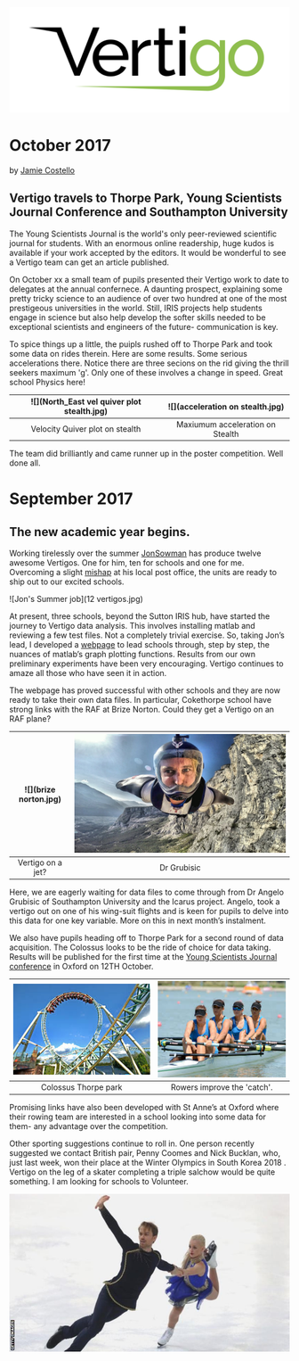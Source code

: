 
![](Vertigo_logo.jpg)


# October 2017


by [Jamie Costello](https://twitter.com/sgsphysics)


## Vertigo travels to Thorpe Park, Young Scientists Journal Conference and Southampton University

The Young Scientists Journal is the world's only peer-reviewed scientific journal for students.  With an enormous online readership, huge kudos is available if your work accepted by the editors.  It would be wonderful to see a Vertigo team can get an article published.

On October xx a small team of pupils presented their Vertigo work to date to delegates at the annual confernece.  A daunting prospect, explaining some pretty tricky science to an audience of over two hundred at one of the most prestigeous universities in the world.  Still, IRIS projects help students engage in science but also help develop the softer skills needed to be exceptional scientists and engineers of the future- communication is key.

To spice things up a little, the puipls rushed off to Thorpe Park and took some data on rides therein. 
Here are some results.
Some serious accelerations there.  Notice there are three secions on the rid giving the thrill seekers maximum 'g'.  Only one of these involves a change in speed.  Great school Physics here!


![](North_East vel quiver plot stealth.jpg)      |  ![](acceleration on stealth.jpg)
:-----------------------------------------------:|:----------------------------------:
 Velocity Quiver plot on stealth                 |  Maxiumum acceleration on Stealth


The team did brilliantly and came runner up in the poster competition.  Well done all.













# September 2017











 








## The new academic year begins.
 


Working tirelessly over the summer [JonSowman](https://twitter.com/jonsowman) has produce twelve awesome Vertigos.  One for him, ten for schools and one for me.  Overcoming a slight [mishap](http://www.getsurrey.co.uk/news/surrey-news/spook-hill-north-holmwood-closed-13666823) at his local post office, the units are ready to ship out to our excited schools.

 
 
 
 
 
 
![Jon's Summer job](12 vertigos.jpg)
 
 
 
 
 
 
 
At present, three schools, beyond the Sutton IRIS hub, have started the journey to Vertigo data analysis.  This involves installing matlab and reviewing a few test files.  Not a completely trivial exercise.  So, taking Jon’s lead, I developed a [webpage](https://sgsvertigo.github.io/vertigo-instructions/VertigoIMU_Data_analysis_with_Matlab.html) to lead schools through, step by step, the nuances of matlab’s graph plotting functions.
Results from our own preliminary experiments have been very encouraging.  Vertigo continues to amaze all those who have seen it in action.  


The webpage has proved successful with other schools and they are now ready to take their own data files.
In particular, Cokethorpe school have strong links with the RAF at Brize Norton.  Could they get a Vertigo on an RAF plane?




 

![](brize norton.jpg)      |  ![](angelo.jpg)
:-------------------------:|:-------------------------:
 Vertigo on a jet?         |  Dr Grubisic


Here, we are eagerly waiting for data files to come through from Dr Angelo Grubisic of Southampton University and the Icarus project.  Angelo, took a vertigo out on one of his wing-suit flights and is keen for pupils to delve into this data for one key variable.  More on this in next month’s instalment.

We also have pupils heading off to Thorpe Park for a second round of data acquisition.  The Colossus looks to be the ride of choice for data taking.  Results will be published for the first time at the [Young Scientists Journal conference](https://events.ysjournal.com/) in Oxford on 12TH October.

 

![](colossus.jpeg)         |  ![](rowers.jpeg)
:-------------------------:|:-------------------------:
 Colossus Thorpe park     |  Rowers improve the 'catch'.

Promising links have also been developed with St Anne’s at Oxford where their rowing team are interested in a school looking into some data for them- any advantage over the competition.

Other sporting suggestions continue to roll in.  One person recently suggested we contact British pair, Penny Coomes and Nick Bucklan, who, just last week, won their place at the Winter Olympics in South Korea 2018 .  Vertigo on the leg of a skater completing a triple salchow would be quite something. I am looking for schools to Volunteer.

![](penny.jpg)
